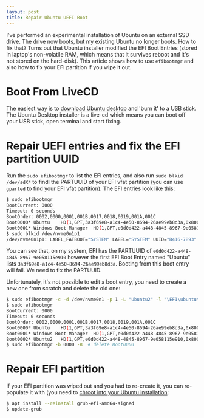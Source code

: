 ```yaml
---
layout: post
title: Repair Ubuntu UEFI Boot
---
```


I've performed an experimental installation of Ubuntu on an external
SSD drive. The drive now boots, but my existing Ubuntu no longer boots.
How to fix that? Turns out that Ubuntu installer modified the EFI Boot Entries
(stored in laptop's non-volatile RAM, which means that it survives reboot and it's not stored on the hard-disk).
This article shows how to use `efibootmgr` and also how to fix your EFI partition if you wipe it out.

# Boot From LiveCD

The easiest way is to [download Ubuntu desktop](https://ubuntu.com/download/desktop)
and 'burn it' to a USB stick. The Ubuntu Desktop installer is a live-cd which
means you can boot off your USB stick, open terminal and start fixing.

# Repair UEFI entries and fix the EFI partition UUID

Run the `sudo efibootmgr` to list the EFI entries, and also run `sudo blkid /dev/sdX*` to findl the PARTUUID of your EFI vfat
partition (you can use `gparted` to find your EFI vfat partition). The EFI entries look like this:

```bash
$ sudo efibootmgr
BootCurrent: 0000
Timeout: 0 seconds
BootOrder: 0002,0000,0001,001B,0017,0018,0019,001A,001C
Boot0000* Ubuntu	HD(1,GPT,3a3f69e8-a1c4-4e50-8694-26ae99eb8d3a,0x800,0x219800)/File(\EFI\ubuntu\shimx64.efi)
Boot0001* Windows Boot Manager	HD(1,GPT,e0d0d422-a448-4845-8967-9e058115e910,0x800,0x82000)/File(\EFI\Microsoft\Boot\bootmgfw.efi)
$ sudo blkid /dev/nvme0n1p1
/dev/nvme0n1p1: LABEL_FATBOOT="SYSTEM" LABEL="SYSTEM" UUID="B416-7B93" BLOCK_SIZE="512" TYPE="vfat" PARTLABEL="EFI system partition" PARTUUID="e0d0d422-a448-4845-8967-9e058115e910"
```
You can see that, on my system, EFI has the PARTUUID of `e0d0d422-a448-4845-8967-9e058115e910` however the first EFI Boot Entry named "Ubuntu"
lists `3a3f69e8-a1c4-4e50-8694-26ae99eb8d3a`. Booting from this boot entry will fail. We need to fix the PARTUUID.

Unfortunately, it's not possible to edit a boot entry, you need to create a new one from scratch and delete the old one:
```bash
$ sudo efibootmgr -c -d /dev/nvme0n1 -p 1 -L "Ubuntu2" -l "\EFI\ubuntu\shimx64.efi"
$ sudo efibootmgr
BootCurrent: 0000
Timeout: 0 seconds
BootOrder: 0002,0000,0001,001B,0017,0018,0019,001A,001C
Boot0000* Ubuntu	HD(1,GPT,3a3f69e8-a1c4-4e50-8694-26ae99eb8d3a,0x800,0x219800)/File(\EFI\ubuntu\shimx64.efi)
Boot0001* Windows Boot Manager	HD(1,GPT,e0d0d422-a448-4845-8967-9e058115e910,0x800,0x82000)/File(\EFI\Microsoft\Boot\bootmgfw.efi)
Boot0002* Ubuntu2	HD(1,GPT,e0d0d422-a448-4845-8967-9e058115e910,0x800,0x82000)/File(\EFI\ubuntu\shimx64.efi)
$ sudo efibootmgr -b 0000 -B  # delete Boot0000
```

# Repair EFI partition

If your EFI partition was wiped out and you had to re-create it, you can re-populate it with (you need to [chroot into your Ubuntu installation](../chroot-ubuntu-livecd/):

```bash
$ apt install --reinstall grub-efi-amd64-signed
$ update-grub
```
